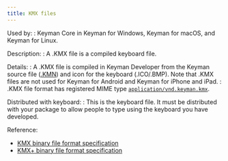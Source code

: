 ```yaml
---
title: KMX files
---
```


Used by:
:   Keyman Core in <span class="application">Keyman for Windows</span>,
    <span class="application">Keyman for macOS</span>, and
    <span class="application">Keyman for Linux</span>.

Description:
:   A .KMX file is a compiled keyboard file.

Details:
:   A .KMX file is compiled in <span class="application">Keyman
    Developer</span> from the Keyman source file ([.KMN](kmn)) and icon
    for the keyboard (.ICO/.BMP). Note that .KMX files are not used for
    <span class="application">Keyman for Android</span> and
    <span class="application">Keyman for iPhone and iPad</span>.
:   .KMX file format has registered MIME type
    [`application/vnd.keyman.kmx`](https://www.iana.org/assignments/media-types/application/vnd.keyman.kmx).

Distributed with keyboard:
:   This is the keyboard file. It must be distributed with your package
    to allow people to type using the keyboard you have developed.

Reference:
* [KMX binary file format specification](https://github.com/keymanapp/keyman/blob/master/docs/file-formats/kmx-file-format.md)
* [KMX+ binary file format specification](https://github.com/keymanapp/keyman/blob/master/docs/file-formats/kmx-plus-file-format.md)
